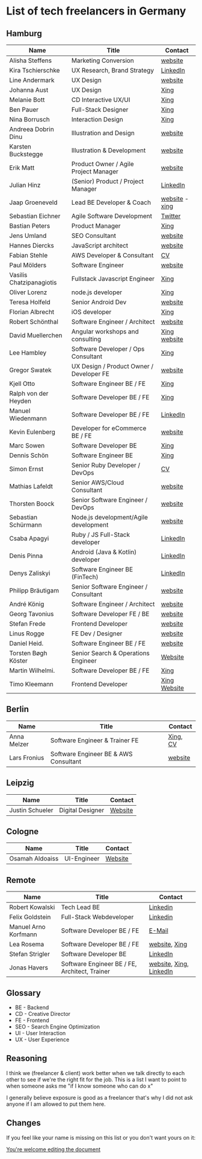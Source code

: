 # List of tech freelancers in Germany

## Hamburg

| Name                     | Title                                    | Contact                                                                                  |
| ------------------------ | ---------------------------------------- | ---------------------------------------------------------------------------------------- |
| Alisha Steffens          | Marketing Conversion                     | [website](https://www.alisha-steffens.de/)                                               |
| Kira Tschierschke        | UX Research, Brand Strategy              | [LinkedIn](https://www.linkedin.com/in/kira-tschierschke/)                               |
| Line Andermark           | UX Design                                | [website](https://www.andermark.com/)                                                    |
| Johanna Aust             | UX Design                                | [Xing](https://www.xing.com/profile/Johanna_Aust)                                        |
| Melanie Bott             | CD Interactive UX/UI                     | [Xing](https://www.xing.com/profile/Melanie_Bott4)                                       |
| Ben Pauer                | Full-Stack Designer                      | [Xing](https://www.xing.com/profile/Benjamin_Pauer/)                                     |
| Nina Borrusch            | Interaction Design                       | [Xing](https://www.xing.com/profile/Nina_Borrusch/)                                      |
| Andreea Dobrin Dinu      | Illustration and Design                  | [website](http://summerkidworks.com/)                                                    |
| Karsten Buckstegge       | Illustration & Development               | [website](https://karstenbuckstegge.de/)                                                 |
| Erik Matt                | Product Owner / Agile Project Manager    | [website](https://www.erikmatt.de/)                                                      |
| Julian Hinz              | (Senior) Product / Project Manager       | [LinkedIn](https://www.linkedin.com/in/julian-hinz/)                                     |
| Jaap Groeneveld          | Lead BE Developer & Coach                | [website](http://jgroeneveld.de/) - [xing](https://www.xing.com/profile/Jaap_Groeneveld) |
| Sebastian Eichner        | Agile Software Development               | [Twitter](https://twitter.com/stdout)                                                    |
| Bastian Peters           | Product Manager                          | [Xing](https://www.xing.com/profile/Bastian_Peters10)                                    |
| Jens Umland              | SEO Consultant                           | [website](http://jumland.de/)                                                            |
| Hannes Diercks           | JavaScript architect                     | [website](https://xiphe.github.io/)                                                      |
| Fabian Stehle            | AWS Developer & Consultant               | [CV](cv.fstehle.com)                                                                     |
| Paul Mölders             | Software Engineer                        | [website](https://www.p0wl.space/)                                                       |
| Vasilis Chatzipanagiotis | Fullstack Javascript Engineer            | [Xing](https://www.xing.com/profile/Vasilis_Chatzipanagiotis)                            |
| Oliver Lorenz            | node.js developer                        | [Xing](https://www.xing.com/profile/Oliver_Lorenz29/cv)                                  |
| Teresa Holfeld           | Senior Android Dev                       | [website](https://teresaholfeld.com/)                                                    |
| Florian Albrecht         | iOS developer                            | [Xing](https://www.xing.com/profile/Florian_Albrecht10/cv)                               |
| Robert Schönthal         | Software Engineer / Architect            | [website](https://digitalkaoz.net)                                                       |
| David Muellerchen        | Angular workshops and consulting         | [Xing](https://www.xing.com/profile/David_Muellerchen) [website](https://webdave.de)     |
| Lee Hambley              | Software Developer / Ops Consultant      | [Xing](https://www.xing.com/profile/Lee_Hambley)                                         |
| Gregor Swatek            | UX Design / Product Owner / Developer FE | [website](http://www.vonfoorn.com)                                                       |
| Kjell Otto               | Software Engineer BE / FE                | [Xing](https://www.xing.com/profile/Kjell_Otto/cv)                                       |
| Ralph von der Heyden     | Software Developer BE / FE               | [Xing](https://www.xing.com/profile/Ralph_vonderHeyden)                                  |
| Manuel Wiedenmann        | Software Developer BE / FE               | [LinkedIn](https://www.linkedin.com/in/manuel-wiedenmann/)                               |
| Kevin Eulenberg          | Developer for eCommerce BE / FE          | [website](http://frontend.hamburg/)                                                      |
| Marc Sowen               | Software Developer BE                    | [Xing](https://www.xing.com/profile/Marc_Sowen)                                          |
| Dennis Schön             | Software Engineer BE                     | [Xing](https://www.xing.com/profile/DennisSchoen)                                        |
| Simon Ernst              | Senior Ruby Developer / DevOps           | [CV](https://simonernst.com/cv/)                                                         |
| Mathias Lafeldt          | Senior AWS/Cloud Consultant              | [website](https://sharpend.io)                                                           |
| Thorsten Boock           | Senior Software Engineer / DevOps        | [website](https://codegy.de/)                                                            |
| Sebastian Schürmann      | Node.js development/Agile development    | [website](https://sebs.github.io)                                                        |
| Csaba Apagyi             | Ruby / JS Full-Stack developer           | [LinkedIn](https://www.linkedin.com/in/csaba-apagyi/)                                    |
| Denis Pinna              | Android (Java & Kotlin) developer        | [LinkedIn](https://www.linkedin.com/in/denis-pinna-7495298a/)                            |
| Denys Zaliskyi           | Software Engineer BE (FinTech)           | [LinkedIn](https://www.linkedin.com/in/dzdidi/)                                          |
| Philipp Bräutigam        | Senior Software Engineer / Consultant    | [website](https://philipp-braeutigam.de)                                                 |
| André König              | Software Engineer / Architect            | [website](https://andrekoenig.de)                                                        |
| Georg Tavonius           | Software Developer FE / BE               | [website](https://www.tavonius.de)                                                       |
| Stefan Frede             | Frontend Developer                       | [website](https://www.frede.io/)                                                         |
| Linus Rogge              | FE Dev / Designer                        | [website](https://linuscodes.com)                                                        |
| Daniel Heid.             | Software Engineer BE / FE                | [website](https://www.daniel-heid.de/)                                                   |
| Torsten Bøgh Köster      | Senior Search & Operations Engineer      | [Website](https://www.thiswayup.de/)                                                     |
| Martin Wilhelmi.         | Software Developer BE / FE               | [Xing](https://www.xing.com/profile/Martin_Wilhelmi)                                     |
| Timo Kleemann            | Frontend Developer                       | [Xing](https://www.xing.com/profile/Timo_Kleemann)  [Website](https://www.timokleemann.de)|

## Berlin

| Name         | Title                                 | Contact                                                                                               |
| ------------ | ------------------------------------- | ----------------------------------------------------------------------------------------------------- |
| Anna Melzer  | Software Engineer & Trainer FE        | [Xing](https://www.xing.com/profile/Anna_Melzer), [CV](https://stackoverflow.com/users/story/1554773) |
| Lars Fronius | Software Engineer BE & AWS Consultant | [website](https://fronius.me)                                                                         |

## Leipzig

| Name            | Title            | Contact                           |
| --------------- | ---------------- | --------------------------------- |
| Justin Schueler | Digital Designer | [Website](https://jschueler.com/) |

## Cologne

| Name            | Title       | Contact                            |
| --------------- | ----------- | ---------------------------------- |
| Osamah Aldoaiss | UI-Engineer | [Website](https://www.aldoaiss.de) |

## Remote

| Name                 | Title                                         | Contact                                                                                                                                     |
| -------------------- | --------------------------------------------- | ------------------------------------------------------------------------------------------------------------------------------------------- |
| Robert Kowalski      | Tech Lead BE                                  | [Linkedin](https://www.linkedin.com/in/robert-kowalski-81372797/)                                                                           |
| Felix Goldstein      | Full-Stack Webdeveloper                       | [Linkedin](https://www.linkedin.com/in/felix-goldstein-3623293/)                                                                            |
| Manuel Arno Korfmann | Software Developer BE / FE                    | [E-Mail](mailto:manu@korfmann.info)                                                                                                         |
| Lea Rosema           | Software Developer BE / FE                    | [website](https://terabaud.github.io), [Xing](https://www.xing.com/profile/Lea_Rosema)                                                      |
| Stefan Strigler      | Software Developer BE                         | [LinkedIn](https://www.linkedin.com/in/stefan-strigler-78494b6b/)                                                                           |
| Jonas Havers         | Software Engineer BE / FE, Architect, Trainer | [website](https://jonas-havers.de), [Xing](https://www.xing.com/profile/Jonas_Havers), [LinkedIn](https://www.linkedin.com/in/jonashavers/) |

## Glossary

- BE - Backend
- CD - Creative Director
- FE - Frontend
- SEO - Search Engine Optimization
- UI - User Interaction
- UX - User Experience

## Reasoning

I think we (freelancer & client) work better when we talk directly to each other to see if we're the right fit for the job. This is a list I want to point to when someone asks me "if I know someone who can do x"

I generally believe exposure is good as a freelancer that's why I did not ask anyone if I am allowed to put them here.

## Changes

If you feel like your name is missing on this list or you don't want yours on it:

[You're welcome editing the document](https://github.com/lassediercks/list-of-tech-freelancers-in-hamburg/edit/master/readme.md)
